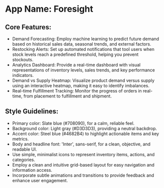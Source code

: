 # **App Name**: Foresight

## Core Features:

- Demand Forecasting: Employ machine learning to predict future demand based on historical sales data, seasonal trends, and external factors.
- Restocking Alerts: Set up automated notifications that tool users when stock levels reach a predefined threshold, helping you prevent stockouts.
- Analytics Dashboard: Provide a real-time dashboard with visual representations of inventory levels, sales trends, and key performance indicators.
- Demand vs Supply Heatmap: Visualize product demand versus supply using an interactive heatmap, making it easy to identify imbalances.
- Real-time Fulfillment Tracking: Monitor the progress of orders in real-time, from placement to fulfillment and shipment.

## Style Guidelines:

- Primary color: Slate blue (#708090), for a calm, reliable feel.
- Background color: Light gray (#D3D3D3), providing a neutral backdrop.
- Accent color: Steel blue (#4682B4) to highlight actionable items and key metrics.
- Body and headline font: 'Inter', sans-serif, for a clean, objective, and readable UI.
- Use simple, minimalist icons to represent inventory items, actions, and categories.
- Employ a clean and intuitive grid-based layout for easy navigation and information access.
- Incorporate subtle animations and transitions to provide feedback and enhance user engagement.